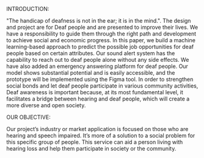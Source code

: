 INTRODUCTION:

"The handicap of deafness is not in the ear; it is in the mind.". The design and project are for Deaf people and are presented to improve their lives. We have a responsibility to guide them through the right path and development to achieve social and economic progress. In this paper, we build a machine learning-based approach to predict the possible job opportunities for deaf people based on certain attributes. Our sound alert system has the capability to reach out to deaf people alone without any side effects. We have also added an emergency answering platform for deaf people. Our model shows substantial potential and is easily accessible, and the prototype will be implemented using the Figma tool. In order to strengthen social bonds and let deaf people participate in various community activities, Deaf awareness is important because, at its most fundamental level, it facilitates a bridge between hearing and deaf people, which will create a more diverse and open society.

OUR OBJECTIVE:

Our project’s industry or market application is focused on those who are hearing and speech impaired. It’s more of a solution to a social problem for this specific group of people. This service can aid a person living with hearing loss and help them participate in society or the community.
